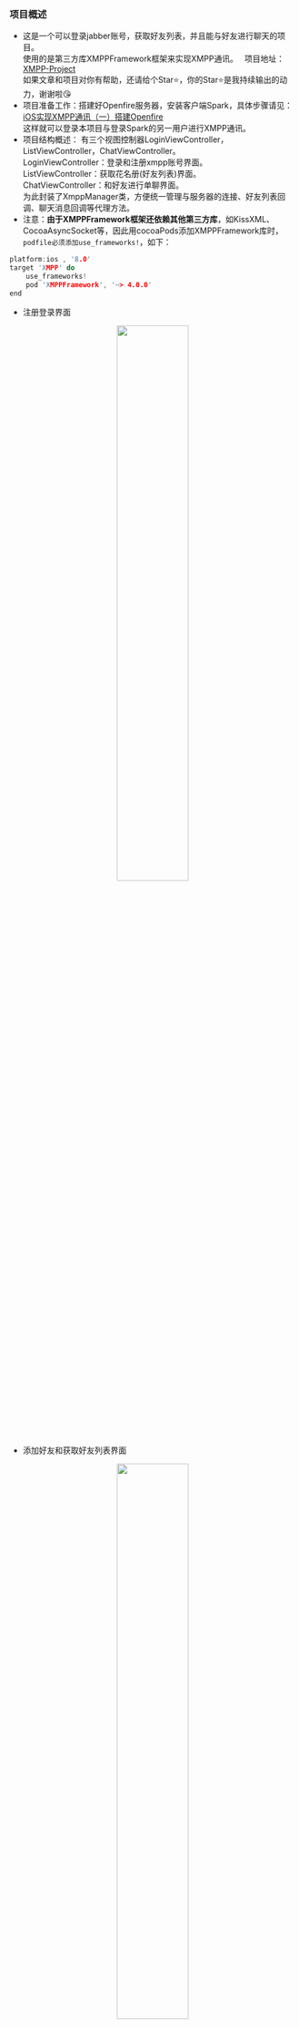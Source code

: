 ### 项目概述
- 这是一个可以登录jabber账号，获取好友列表，并且能与好友进行聊天的项目。   
使用的是第三方库XMPPFramework框架来实现XMPP通讯。   
项目地址：[XMPP-Project](https://github.com/Johncahong/XMPP-Project)    
如果文章和项目对你有帮助，还请给个Star⭐️，你的Star⭐️是我持续输出的动力，谢谢啦😘
- 项目准备工作：搭建好Openfire服务器，安装客户端Spark，具体步骤请见：[iOS实现XMPP通讯（一）搭建Openfire](https://johncahong.github.io/2021/09/03/iOS-XMPP-communication-with-building-Openfire/)  
这样就可以登录本项目与登录Spark的另一用户进行XMPP通讯。
- 项目结构概述：
有三个视图控制器LoginViewController，ListViewController，ChatViewController。  
LoginViewController：登录和注册xmpp账号界面。  
ListViewController：获取花名册(好友列表)界面。  
ChatViewController：和好友进行单聊界面。  
为此封装了XmppManager类，方便统一管理与服务器的连接、好友列表回调、聊天消息回调等代理方法。
- 注意：**由于XMPPFramework框架还依赖其他第三方库**，如KissXML、CocoaAsyncSocket等，因此用cocoaPods添加XMPPFramework库时，`podfile必须添加use_frameworks!`，如下：
```c
platform:ios , '8.0'
target 'XMPP' do
    use_frameworks!
    pod 'XMPPFramework', '~> 4.0.0'
end
```
- 注册登录界面        
<div align=center><img width="50%" src="https://img-blog.csdnimg.cn/cb1aa9cb0f03491480ac941d87ecd43c.jpg"/></div>

- 添加好友和获取好友列表界面        
<div align=center><img width="50%" src="https://img-blog.csdnimg.cn/3d35c433419d4b0bb45da305029eeaa1.png"/></div>

- 与好友聊天界面    
<div align=center><img width="50%" src="https://img-blog.csdnimg.cn/f74f1fad02064b72b5a2764cfb8139ef.jpg"/></div>

- 更多项目的描述请看：[OS实现XMPP通讯（二）XMPP编程](https://johncahong.github.io/2021/09/05/iOS-XMPP-communication-with-XMPP-programming)
